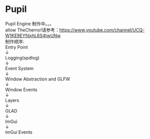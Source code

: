 # Pupil  
Pupil Engine 制作中。。。  
allow TheCherno!请参考：https://www.youtube.com/channel/UCQ-W1KE9EYfdxhL6S4twUNw  
制作顺序:  
Entry Point  
    ↓  
Logging(spdlog)  
    ↓  
Event System  
  ↓  
Window Abstraction and GLFW  
    ↓  
Window Events  
    ↓  
Layers  
    ↓  
GLAD  
    ↓  
ImGui  
    ↓  
ImGui Events  
